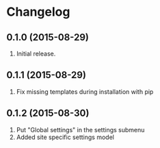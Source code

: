 Changelog
=========

0.1.0 (2015-08-29)
------------------

1. Initial release.

0.1.1 (2015-08-29)
------------------

1. Fix missing templates during installation with pip

0.1.2 (2015-08-30)
------------------

1. Put "Global settings" in the settings submenu
2. Added site specific settings model